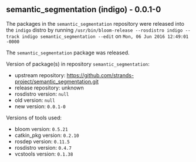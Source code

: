 ## semantic_segmentation (indigo) - 0.0.1-0

The packages in the `semantic_segmentation` repository were released into the `indigo` distro by running `/usr/bin/bloom-release --rosdistro indigo --track indigo semantic_segmentation --edit` on `Mon, 06 Jun 2016 12:49:01 -0000`

The `semantic_segmentation` package was released.

Version of package(s) in repository `semantic_segmentation`:

- upstream repository: https://github.com/strands-project/semantic_segmentation.git
- release repository: unknown
- rosdistro version: `null`
- old version: `null`
- new version: `0.0.1-0`

Versions of tools used:

- bloom version: `0.5.21`
- catkin_pkg version: `0.2.10`
- rosdep version: `0.11.5`
- rosdistro version: `0.4.7`
- vcstools version: `0.1.38`


